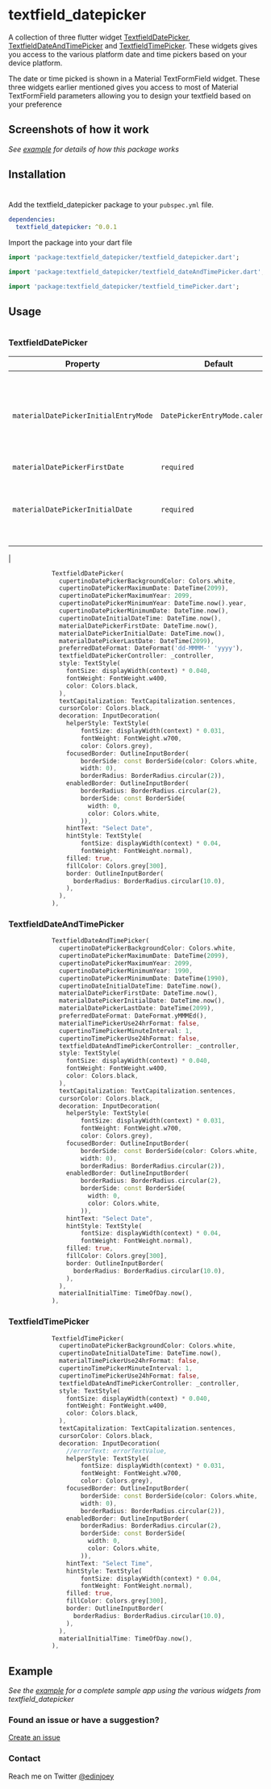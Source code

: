 # textfield_datepicker

A collection of three flutter widget [TextfieldDatePicker](https://github.com/joeyyy688/textfield_datepicker/blob/master/lib/src/packages/textfield_datePicker.dart), [TextfieldDateAndTimePicker](https://github.com/joeyyy688/textfield_datepicker/blob/master/lib/src/packages/textfield_dateAndTimePicker.dart) and [TextfieldTimePicker](https://github.com/joeyyy688/textfield_datepicker/blob/master/lib/src/packages/textfield_timePicker.dart).
These widgets gives you access to the various platform date and time pickers based on your device platform. 

The date or time picked is shown in a Material TextFormField widget. 
These three widgets earlier mentioned gives you access to most of Material TextFormField parameters allowing you to design your textfield based on your preference

## Screenshots of how it work




*See [example](https://github.com/joeyyy688/textfield_datepicker/tree/master/example) for details of how this package works*

## Installation
#

Add the textfield_datepicker package to your `pubspec.yml` file.

```yml
dependencies:
  textfield_datepicker: ^0.0.1
```

Import the package into your dart file

```dart
import 'package:textfield_datepicker/textfield_datepicker.dart';
```

```dart
import 'package:textfield_datepicker/textfield_dateAndTimePicker.dart';
```

```dart
import 'package:textfield_datepicker/textfield_timePicker.dart';
```

## Usage
#
### TextfieldDatePicker

| Property | Default | Description | |
|---|---|---|---|
|`materialDatePickerInitialEntryMode`|`DatePickerEntryMode.calendar`| In `DatePickerEntryMode.calendar` mode, a calendar grid is displayed and the user taps the day they wish to select. In `DatePickerEntryMode.input` mode a TextField is displayed and the user types in the date they wish to select..|
|`materialDatePickerFirstDate`|`required`| The earliest allowable date.|
|`materialDatePickerInitialDate`|`required`| When the date picker is first displayed, it will show the month of `materialDatePickerInitialDate`, with `materialDatePickerInitialDate` selected.
  |

```dart
            TextfieldDatePicker(
              cupertinoDatePickerBackgroundColor: Colors.white,
              cupertinoDatePickerMaximumDate: DateTime(2099),
              cupertinoDatePickerMaximumYear: 2099,
              cupertinoDatePickerMinimumYear: DateTime.now().year,
              cupertinoDatePickerMinimumDate: DateTime.now(),
              cupertinoDateInitialDateTime: DateTime.now(),
              materialDatePickerFirstDate: DateTime.now(),
              materialDatePickerInitialDate: DateTime.now(),
              materialDatePickerLastDate: DateTime(2099),
              preferredDateFormat: DateFormat('dd-MMMM-' 'yyyy'),
              textfieldDatePickerController: _controller,
              style: TextStyle(
                fontSize: displayWidth(context) * 0.040,
                fontWeight: FontWeight.w400,
                color: Colors.black,
              ),
              textCapitalization: TextCapitalization.sentences,
              cursorColor: Colors.black,
              decoration: InputDecoration(
                helperStyle: TextStyle(
                    fontSize: displayWidth(context) * 0.031,
                    fontWeight: FontWeight.w700,
                    color: Colors.grey),
                focusedBorder: OutlineInputBorder(
                    borderSide: const BorderSide(color: Colors.white, 
                    width: 0),
                    borderRadius: BorderRadius.circular(2)),
                enabledBorder: OutlineInputBorder(
                    borderRadius: BorderRadius.circular(2),
                    borderSide: const BorderSide(
                      width: 0,
                      color: Colors.white,
                    )),
                hintText: "Select Date",
                hintStyle: TextStyle(
                    fontSize: displayWidth(context) * 0.04,
                    fontWeight: FontWeight.normal),
                filled: true,
                fillColor: Colors.grey[300],
                border: OutlineInputBorder(
                  borderRadius: BorderRadius.circular(10.0),
                ),
              ),
            ),
```

### TextfieldDateAndTimePicker
```dart
            TextfieldDateAndTimePicker(
              cupertinoDatePickerBackgroundColor: Colors.white,
              cupertinoDatePickerMaximumDate: DateTime(2099),
              cupertinoDatePickerMaximumYear: 2099,
              cupertinoDatePickerMinimumYear: 1990,
              cupertinoDatePickerMinimumDate: DateTime(1990),
              cupertinoDateInitialDateTime: DateTime.now(),
              materialDatePickerFirstDate: DateTime.now(),
              materialDatePickerInitialDate: DateTime.now(),
              materialDatePickerLastDate: DateTime(2099),
              preferredDateFormat: DateFormat.yMMMEd(),
              materialTimePickerUse24hrFormat: false,
              cupertinoTimePickerMinuteInterval: 1,
              cupertinoTimePickerUse24hFormat: false,
              textfieldDateAndTimePickerController: _controller,
              style: TextStyle(
                fontSize: displayWidth(context) * 0.040,
                fontWeight: FontWeight.w400,
                color: Colors.black,
              ),
              textCapitalization: TextCapitalization.sentences,
              cursorColor: Colors.black,
              decoration: InputDecoration(
                helperStyle: TextStyle(
                    fontSize: displayWidth(context) * 0.031,
                    fontWeight: FontWeight.w700,
                    color: Colors.grey),
                focusedBorder: OutlineInputBorder(
                    borderSide: const BorderSide(color: Colors.white, 
                    width: 0),
                    borderRadius: BorderRadius.circular(2)),
                enabledBorder: OutlineInputBorder(
                    borderRadius: BorderRadius.circular(2),
                    borderSide: const BorderSide(
                      width: 0,
                      color: Colors.white,
                    )),
                hintText: "Select Date",
                hintStyle: TextStyle(
                    fontSize: displayWidth(context) * 0.04,
                    fontWeight: FontWeight.normal),
                filled: true,
                fillColor: Colors.grey[300],
                border: OutlineInputBorder(
                  borderRadius: BorderRadius.circular(10.0),
                ),
              ),
              materialInitialTime: TimeOfDay.now(),
            ),
```

### TextfieldTimePicker

```dart
            TextfieldTimePicker(
              cupertinoDatePickerBackgroundColor: Colors.white,
              cupertinoDateInitialDateTime: DateTime.now(),
              materialTimePickerUse24hrFormat: false,
              cupertinoTimePickerMinuteInterval: 1,
              cupertinoTimePickerUse24hFormat: false,
              textfieldDateAndTimePickerController: _controller,
              style: TextStyle(
                fontSize: displayWidth(context) * 0.040,
                fontWeight: FontWeight.w400,
                color: Colors.black,
              ),
              textCapitalization: TextCapitalization.sentences,
              cursorColor: Colors.black,
              decoration: InputDecoration(
                //errorText: errorTextValue,
                helperStyle: TextStyle(
                    fontSize: displayWidth(context) * 0.031,
                    fontWeight: FontWeight.w700,
                    color: Colors.grey),
                focusedBorder: OutlineInputBorder(
                    borderSide: const BorderSide(color: Colors.white, 
                    width: 0),
                    borderRadius: BorderRadius.circular(2)),
                enabledBorder: OutlineInputBorder(
                    borderRadius: BorderRadius.circular(2),
                    borderSide: const BorderSide(
                      width: 0,
                      color: Colors.white,
                    )),
                hintText: "Select Time",
                hintStyle: TextStyle(
                    fontSize: displayWidth(context) * 0.04,
                    fontWeight: FontWeight.normal),
                filled: true,
                fillColor: Colors.grey[300],
                border: OutlineInputBorder(
                  borderRadius: BorderRadius.circular(10.0),
                ),
              ),
              materialInitialTime: TimeOfDay.now(),
            ),
```

## Example

*See the [example](https://github.com/joeyyy688/textfield_datepicker/tree/master/example) for a complete sample app using the various widgets from textfield_datepicker*

### Found an issue or have a suggestion?
<a href="https://github.com/joeyyy688/textfield_datepicker/issues/new/choose" target="_blank"> Create an issue</a>

### Contact
Reach me on Twitter <a href="https://twitter.com/edinjoey" target="_blank">@edinjoey</a>